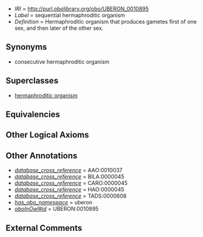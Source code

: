  * *IRI* = http://purl.obolibrary.org/obo/UBERON_0010895
 * *Label* = sequential hermaphroditic organism
 * *Definition* = Hermaphroditic organism that produces gametes first of one sex, and then later of the other sex.

## Synonyms

 * consecutive hermaphroditic organism

## Superclasses

 * [hermaphroditic organism](../../UBERON/97/UBERON_0007197.md)

## Equivalencies


## Other Logical Axioms


## Other Annotations

 * *[database_cross_reference](../../ef/oboInOwl#hasDbXref.md)* = AAO:0010037
 * *[database_cross_reference](../../ef/oboInOwl#hasDbXref.md)* = BILA:0000045
 * *[database_cross_reference](../../ef/oboInOwl#hasDbXref.md)* = CARO:0000045
 * *[database_cross_reference](../../ef/oboInOwl#hasDbXref.md)* = HAO:0000045
 * *[database_cross_reference](../../ef/oboInOwl#hasDbXref.md)* = TADS:0000608
 * *[has_obo_namespace](../../ce/oboInOwl#hasOBONamespace.md)* = uberon
 * *[oboInOwl#id](../../id/oboInOwl#id.md)* = UBERON:0010895

## External Comments

